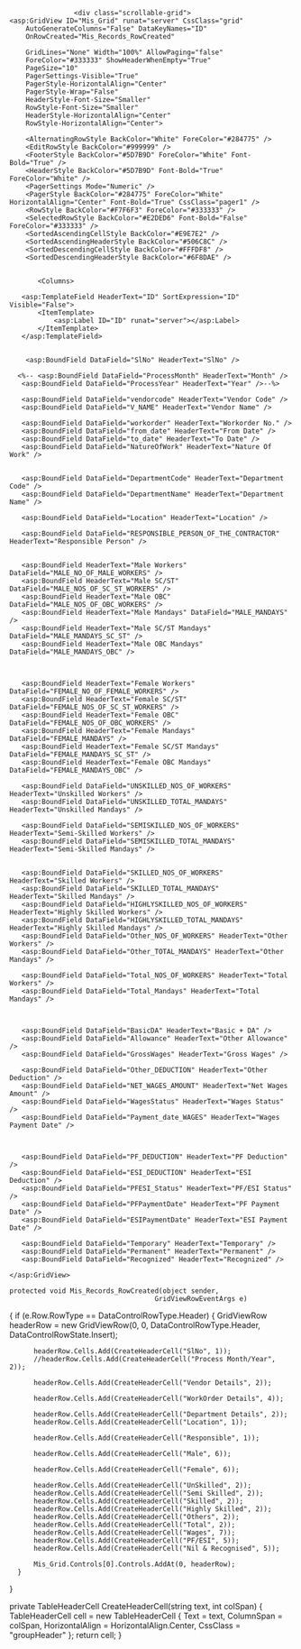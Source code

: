                     <div class="scrollable-grid">
    <asp:GridView ID="Mis_Grid" runat="server" CssClass="grid"
        AutoGenerateColumns="False" DataKeyNames="ID"
        OnRowCreated="Mis_Records_RowCreated"
        
        GridLines="None" Width="100%" AllowPaging="false"
        ForeColor="#333333" ShowHeaderWhenEmpty="True"
        PageSize="10"
        PagerSettings-Visible="True"
        PagerStyle-HorizontalAlign="Center"
        PagerStyle-Wrap="False"
        HeaderStyle-Font-Size="Smaller"
        RowStyle-Font-Size="Smaller"
        HeaderStyle-HorizontalAlign="Center"
        RowStyle-HorizontalAlign="Center">
        
        <AlternatingRowStyle BackColor="White" ForeColor="#284775" />
        <EditRowStyle BackColor="#999999" />
        <FooterStyle BackColor="#5D7B9D" ForeColor="White" Font-Bold="True" />
        <HeaderStyle BackColor="#5D7B9D" Font-Bold="True" ForeColor="White" />
        <PagerSettings Mode="Numeric" />
        <PagerStyle BackColor="#284775" ForeColor="White" HorizontalAlign="Center" Font-Bold="True" CssClass="pager1" />
        <RowStyle BackColor="#F7F6F3" ForeColor="#333333" />
        <SelectedRowStyle BackColor="#E2DED6" Font-Bold="False" ForeColor="#333333" />
        <SortedAscendingCellStyle BackColor="#E9E7E2" />
        <SortedAscendingHeaderStyle BackColor="#506C8C" />
        <SortedDescendingCellStyle BackColor="#FFFDF8" />
        <SortedDescendingHeaderStyle BackColor="#6F8DAE" />

       
           <Columns>

       <asp:TemplateField HeaderText="ID" SortExpression="ID" Visible="False">
           <ItemTemplate>
               <asp:Label ID="ID" runat="server"></asp:Label>
           </ItemTemplate>
       </asp:TemplateField>


        <asp:BoundField DataField="SlNo" HeaderText="SlNo" />

      <%-- <asp:BoundField DataField="ProcessMonth" HeaderText="Month" />
       <asp:BoundField DataField="ProcessYear" HeaderText="Year" />--%>

       <asp:BoundField DataField="vendorcode" HeaderText="Vendor Code" />
       <asp:BoundField DataField="V_NAME" HeaderText="Vendor Name" />

       <asp:BoundField DataField="workorder" HeaderText="Workorder No." />
       <asp:BoundField DataField="from_date" HeaderText="From Date" />
       <asp:BoundField DataField="to_date" HeaderText="To Date" />
       <asp:BoundField DataField="NatureOfWork" HeaderText="Nature Of Work" />


       <asp:BoundField DataField="DepartmentCode" HeaderText="Department Code" />
       <asp:BoundField DataField="DepartmentName" HeaderText="Department Name" />

       <asp:BoundField DataField="Location" HeaderText="Location" />

       <asp:BoundField DataField="RESPONSIBLE_PERSON_OF_THE_CONTRACTOR" HeaderText="Responsible Person" />


       <asp:BoundField HeaderText="Male Workers" DataField="MALE_NO_OF_MALE_WORKERS" />
       <asp:BoundField HeaderText="Male SC/ST" DataField="MALE_NOS_OF_SC_ST_WORKERS" />
       <asp:BoundField HeaderText="Male OBC" DataField="MALE_NOS_OF_OBC_WORKERS" />
       <asp:BoundField HeaderText="Male Mandays" DataField="MALE_MANDAYS" />
       <asp:BoundField HeaderText="Male SC/ST Mandays" DataField="MALE_MANDAYS_SC_ST" />
       <asp:BoundField HeaderText="Male OBC Mandays" DataField="MALE_MANDAYS_OBC" />



       <asp:BoundField HeaderText="Female Workers" DataField="FEMALE_NO_OF_FEMALE_WORKERS" />
       <asp:BoundField HeaderText="Female SC/ST" DataField="FEMALE_NOS_OF_SC_ST_WORKERS" />
       <asp:BoundField HeaderText="Female OBC" DataField="FEMALE_NOS_OF_OBC_WORKERS" />
       <asp:BoundField HeaderText="Female Mandays" DataField="FEMALE_MANDAYS" />
       <asp:BoundField HeaderText="Female SC/ST Mandays" DataField="FEMALE_MANDAYS_SC_ST" />
       <asp:BoundField HeaderText="Female OBC Mandays" DataField="FEMALE_MANDAYS_OBC" />

       <asp:BoundField DataField="UNSKILLED_NOS_OF_WORKERS" HeaderText="Unskilled Workers" />
       <asp:BoundField DataField="UNSKILLED_TOTAL_MANDAYS" HeaderText="Unskilled Mandays" />

       <asp:BoundField DataField="SEMISKILLED_NOS_OF_WORKERS" HeaderText="Semi-Skilled Workers" />
       <asp:BoundField DataField="SEMISKILLED_TOTAL_MANDAYS" HeaderText="Semi-Skilled Mandays" />


       <asp:BoundField DataField="SKILLED_NOS_OF_WORKERS" HeaderText="Skilled Workers" />
       <asp:BoundField DataField="SKILLED_TOTAL_MANDAYS" HeaderText="Skilled Mandays" />
       <asp:BoundField DataField="HIGHLYSKILLED_NOS_OF_WORKERS" HeaderText="Highly Skilled Workers" />
       <asp:BoundField DataField="HIGHLYSKILLED_TOTAL_MANDAYS" HeaderText="Highly Skilled Mandays" />
       <asp:BoundField DataField="Other_NOS_OF_WORKERS" HeaderText="Other Workers" />
       <asp:BoundField DataField="Other_TOTAL_MANDAYS" HeaderText="Other Mandays" />

       <asp:BoundField DataField="Total_NOS_OF_WORKERS" HeaderText="Total Workers" />
       <asp:BoundField DataField="Total_Mandays" HeaderText="Total Mandays" />



       <asp:BoundField DataField="BasicDA" HeaderText="Basic + DA" />
       <asp:BoundField DataField="Allowance" HeaderText="Other Allowance" />
       <asp:BoundField DataField="GrossWages" HeaderText="Gross Wages" />

       <asp:BoundField DataField="Other_DEDUCTION" HeaderText="Other Deduction" />
       <asp:BoundField DataField="NET_WAGES_AMOUNT" HeaderText="Net Wages Amount" />
       <asp:BoundField DataField="WagesStatus" HeaderText="Wages Status" />
       <asp:BoundField DataField="Payment_date_WAGES" HeaderText="Wages Payment Date" />



       <asp:BoundField DataField="PF_DEDUCTION" HeaderText="PF Deduction" />
       <asp:BoundField DataField="ESI_DEDUCTION" HeaderText="ESI Deduction" />
       <asp:BoundField DataField="PFESI_Status" HeaderText="PF/ESI Status" />
       <asp:BoundField DataField="PFPaymentDate" HeaderText="PF Payment Date" />
       <asp:BoundField DataField="ESIPaymentDate" HeaderText="ESI Payment Date" />

       <asp:BoundField DataField="Temporary" HeaderText="Temporary" />
       <asp:BoundField DataField="Permanent" HeaderText="Permanent" />
       <asp:BoundField DataField="Recognized" HeaderText="Recognized" />
   </Columns>

   

    </asp:GridView>

   

</div>


  <style>
      .groupHeader {
          background-color: #dceefb;
          color: #000;
          font-weight: bold;
          text-align: center;
          border: 1px solid #ccc;
      }


       .grid {
      border-collapse: collapse;
      width: 100%;
      font-size: 13px;
      table-layout: auto;
  }

  .grid th, .grid td {
      padding: 6px 10px;
      text-align: center;
      border: 1px solid #ccc;
      vertical-align: middle;
      white-space: nowrap;
  }

  .grid th {
      background-color: #4A90E2;
      color: white;
      position: sticky;
      top: 0;
      z-index: 2;
  }

  .grid tr:nth-child(even) {
      background-color: #f9f9f9;
  }

  .grid tr:hover {
      background-color: #2783ef;
  }

  .scrollable-grid {
      height: 450px;
      overflow: auto;
      border: 1px solid #ccc;
      padding: 5px;
  }


  </style>



    protected void Mis_Records_RowCreated(object sender,
                                        GridViewRowEventArgs e)
  {
      if (e.Row.RowType == DataControlRowType.Header)
      {
          GridViewRow headerRow = new GridViewRow(0, 0, DataControlRowType.Header,
                                                  DataControlRowState.Insert);

          headerRow.Cells.Add(CreateHeaderCell("SlNo", 1));
          //headerRow.Cells.Add(CreateHeaderCell("Process Month/Year", 2));

          headerRow.Cells.Add(CreateHeaderCell("Vendor Details", 2));

          headerRow.Cells.Add(CreateHeaderCell("WorkOrder Details", 4));

          headerRow.Cells.Add(CreateHeaderCell("Department Details", 2));
          headerRow.Cells.Add(CreateHeaderCell("Location", 1));

          headerRow.Cells.Add(CreateHeaderCell("Responsible", 1));

          headerRow.Cells.Add(CreateHeaderCell("Male", 6));

          headerRow.Cells.Add(CreateHeaderCell("Female", 6));

          headerRow.Cells.Add(CreateHeaderCell("UnSkilled", 2));
          headerRow.Cells.Add(CreateHeaderCell("Semi Skilled", 2));
          headerRow.Cells.Add(CreateHeaderCell("Skilled", 2));
          headerRow.Cells.Add(CreateHeaderCell("Highly Skilled", 2));
          headerRow.Cells.Add(CreateHeaderCell("Others", 2));
          headerRow.Cells.Add(CreateHeaderCell("Total", 2));
          headerRow.Cells.Add(CreateHeaderCell("Wages", 7));
          headerRow.Cells.Add(CreateHeaderCell("PF/ESI", 5));
          headerRow.Cells.Add(CreateHeaderCell("Nil & Recognised", 5));

          Mis_Grid.Controls[0].Controls.AddAt(0, headerRow);
      }
  }

  private TableHeaderCell CreateHeaderCell(string text, int colSpan)
  {
      TableHeaderCell cell =
          new TableHeaderCell
          {
              Text = text,
              ColumnSpan = colSpan,
              HorizontalAlign = HorizontalAlign.Center,
              CssClass = "groupHeader"
          };
      return cell;
  }

